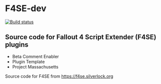 # F4SE-dev

[![Build status](https://ci.appveyor.com/api/projects/status/04eds5l87pmcji2o/branch/master?svg=true)](https://ci.appveyor.com/project/shad0wshayd3/f4se-dev/branch/master)

## Source code for Fallout 4 Script Extender (F4SE) plugins
* Beta Comment Enabler
* Plugin Template
* Project Massachusetts


Source code for F4SE from https://f4se.silverlock.org
